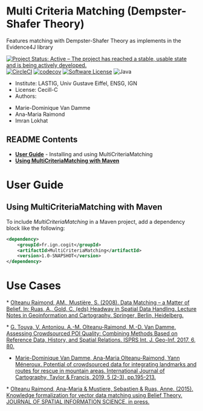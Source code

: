 # Multi Criteria Matching (Dempster-Shafer Theory)

Features matching with Dempster-Shafer Theory as implements in the Evidence4J library


[![Project Status: Active – The project has reached a stable, usable state and is being actively developed.](https://www.repostatus.org/badges/latest/active.svg)](https://www.repostatus.org/#active)
[![CircleCI](https://img.shields.io/circleci/project/github/umrlastig/MultiCriteriaMatching/master.svg?style=flat-square&label=CircleCI)](https://circleci.com/gh/umrlastig/MultiCriteriaMatching)
[![codecov](https://codecov.io/gh/umrlastig/MultiCriteriaMatching/branch/master/graph/badge.svg?token=pHLaV21j2O)](https://codecov.io/gh/umrlastig/MultiCriteriaMatching)
[![Software License](https://img.shields.io/badge/Licence-Cecill--C-blue.svg?style=flat)](https://github.com/umrlastig/MultiCriteriaMatching/blob/master/Licence-en.html)
![Java](https://img.shields.io/badge/java-%23ED8B00.svg?style=for-the-badge&logo=java&logoColor=white)

* Institute: LASTIG, Univ Gustave Eiffel, ENSG, IGN
* License: Cecill-C
* Authors:
- Marie-Dominique Van Damme
- Ana-Maria Raimond
- Imran Lokhat


## README Contents

* [**User Guide**](#user-guide) - Installing and using MultiCriteriaMatching
* [**Using MultiCriteriaMatching with Maven**](#)


# User Guide

## Using MultiCriteriaMatching with Maven

To include *MultiCriteriaMatching* in a Maven project, add a dependency block like the following:

```xml
<dependency>
    <groupId>fr.ign.cogit</groupId>
    <artifactId>MultiCriteriaMatching</artifactId>
    <version>1.0-SNAPSHOT</version>
</dependency>
```


# Use Cases
* [Olteanu Raimond, AM., Mustière, S. (2008). Data Matching – a Matter of Belief. In: Ruas, A., Gold, C. (eds) Headway in Spatial Data Handling. Lecture Notes in Geoinformation and Cartography. Springer, Berlin, Heidelberg.](https://doi.org/10.1007/978-3-540-68566-1_29) 

* [G. Touya, V. Antoniou, A.-M. Olteanu-Raimond, M.-D. Van Damme, Assessing Crowdsourced POI Quality: Combining Methods Based on Reference Data, History, and Spatial Relations. ISPRS Int. J. Geo-Inf. 2017, 6, 80.](https://doi.org/10.3390/ijgi6030080)  
* [Marie-Dominique Van Damme, Ana-Maria Olteanu-Raimond, Yann Méneroux. Potential of crowdsourced data for integrating landmarks and routes for rescue in mountain areas. International Journal of Cartography, Taylor & Francis, 2019, 5 (2-3), pp.195-213.](https://dx.doi.org/10.1080/23729333.2019.1615730) 

* [Olteanu Raimond, Ana-Maria & Mustiere, Sebastien & Ruas, Anne. (2015). Knowledge formalization for vector data matching using Belief Theory. JOURNAL OF SPATIAL INFORMATION SCIENCE. in press.](http://dx.doi.org/10.5311/JOSIS.2015.10.194) 
